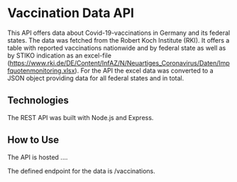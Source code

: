 # Vaccination Data API

This API offers data about Covid-19-vaccinations in Germany and its federal states.
The data was fetched from the Robert Koch Institute (RKI). It offers a table with reported vaccinations nationwide and by federal state as well as by STIKO indication as an excel-file (https://www.rki.de/DE/Content/InfAZ/N/Neuartiges_Coronavirus/Daten/Impfquotenmonitoring.xlsx).
For the API the excel data was converted to a JSON object providing data for all federal states and in total.

## Technologies

The REST API was built with Node.js and Express.

## How to Use

The API is hosted ....

The defined endpoint for the data is /vaccinations.
